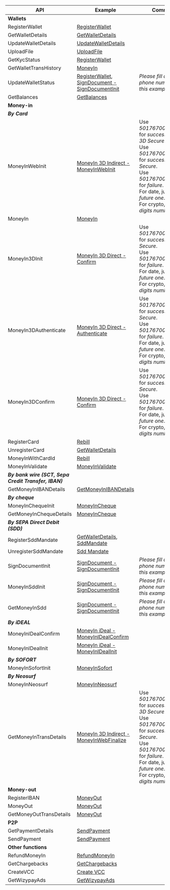 |API | Example | Comments |
|----|---------|----------|
|**Wallets**              |
|RegisterWallet | [RegisterWallet](RegisterWallet.php) |   |
|GetWalletDetails | [GetWalletDetails](GetWalletDetails.php) | |
|UpdateWalletDetails | [UpdateWalletDetails](UpdateWalletDetails.php) | |
|UploadFile | [UploadFile](UploadFile.php) |  |
|GetKycStatus | [RegisterWallet](RegisterWallet.php) | |
|GetWalletTransHistory | [MoneyIn](MoneyIn.php) |  |
|UpdateWalletStatus | [RegisterWallet](RegisterWallet.php), [SignDocument - SignDocumentInit](SignDocument/index.php) | _Please fill a valid phone number for this example_ |
|GetBalances | [GetBalances](GetBalances.php) |  |
|**Money-in**             |
|**_By Card_**            |
|MoneyInWebInit | [MoneyIn 3D Indirect - MoneyInWebInit](MoneyIn_3D_Indirect/index.php) |  Use _5017670000006700_ for _success without 3D Secure_.<br>Use _5017670000001800_ for _success wit 3D Secure_.  <br/> Use _5017670000000851_ for _failure_.  <br/> For date, just put _a future one_.  <br/> For crypto, _any 3 digits number_.  |
|MoneyIn | [MoneyIn](MoneyIn.php) | |
|MoneyIn3DInit | [MoneyIn 3D Direct - Confirm](MoneyIn_3D_Direct/confirm/index.php) | Use _5017670000001800_ for _success wit 3D Secure_.  <br/> Use _5017670000000851_ for _failure_.  <br/> For date, just put _a future one_.  <br/> For crypto, _any 3 digits number_.  |
|MoneyIn3DAuthenticate | [MoneyIn 3D Direct - Authenticate](MoneyIn_3D_Direct/authenticate/index.php) | Use _5017670000001800_ for _success wit 3D Secure_.  <br/> Use _5017670000000851_ for _failure_.  <br/> For date, just put _a future one_.  <br/> For crypto, _any 3 digits number_.  |
|MoneyIn3DConfirm | [MoneyIn 3D Direct - Confirm](MoneyIn_3D_Direct/confirm/index.php) | Use _5017670000001800_ for _success wit 3D Secure_.  <br/> Use _5017670000000851_ for _failure_.  <br/> For date, just put _a future one_.  <br/> For crypto, _any 3 digits number_.  |
|RegisterCard | [Rebill](Rebill.php) |  |
|UnregisterCard | [GetWalletDetails](GetWalletDetails.php) | |
|MoneyInWithCardId | [Rebill](Rebill.php) |  |
|MoneyInValidate | [MoneyInValidate](MoneyInValidate.php) | |
|**_By bank wire (SCT, Sepa Credit Transfer, IBAN)_**                                             |
|GetMoneyInIBANDetails | [GetMoneyInIBANDetails](GetMoneyInIBANDetails.php) | |
|**_By cheque_**          |
|MoneyInChequeInit | [MoneyInCheque](MoneyInCheque.php) | |
|GetMoneyInChequeDetails | [MoneyInCheque](MoneyInCheque.php) | |
|**_By SEPA Direct Debit (SDD)_** |
|RegisterSddMandate | [GetWalletDetails](GetWalletDetails.php), [SddMandate](SddMandate.php) | |
|UnregisterSddMandate | [Sdd Mandate](SddMandate.php) |  |
|SignDocumentInit | [SignDocument - SignDocumentInit](SignDocument/index.php) | _Please fill a valid phone number for this example_ |
|MoneyInSddInit | [SignDocument - SignDocumentInit](SignDocument/index.php) | _Please fill a valid phone number for this example_ |
|GetMoneyInSdd | [SignDocument - SignDocumentInit](SignDocument/index.php) | _Please fill a valid phone number for this example_ |
|**_By iDEAL_**            |
|MoneyInIDealConfirm | [MoneyIn iDeal - MoneyInIDealConfirm](MoneyIn_iDeal/index.php) | |
|MoneyInIDealInit | [MoneyIn iDeal - MoneyInIDealInit](MoneyIn_iDeal/index.php) | |
|**_By SOFORT_**          |
|MoneyInSofortInit | [MoneyInSofort](MoneyInSofort.php) | |
|**_By Neosurf_**         |
|MoneyInNeosurf | [MoneyInNeosurf](MoneyInNeosurf.php) | |
|GetMoneyInTransDetails | [MoneyIn 3D Indirect - MoneyInWebFinalize](MoneyIn_3D_Indirect/index.php) |  Use _5017670000006700_ for _success without 3D Secure_.<br>Use _5017670000001800_ for _success wit 3D Secure_.  <br/> Use _5017670000000851_ for _failure_.  <br/> For date, just put _a future one_.  <br/> For crypto, _any 3 digits number_.  |
|**Money-out**            |
|RegisterIBAN | [MoneyOut](MoneyOut.php) | |
|MoneyOut | [MoneyOut](MoneyOut.php) |  |
|GetMoneyOutTransDetails | [MoneyOut](MoneyOut.php) | |
|**P2P**                 |
|GetPaymentDetails | [SendPayment](SendPayment.php) | |
|SendPayment | [SendPayment](SendPayment.php) |  |
|**Other functions**        |
|RefundMoneyIn | [RefundMoneyIn](RefundMoneyIn.php) | |
|GetChargebacks | [GetChargebacks](GetChargebacks.php) | |
|CreateVCC | [Create VCC](CreateVCC.php) |  |
|GetWizypayAds | [GetWizypayAds](GetWizypayAds.php) |  |

